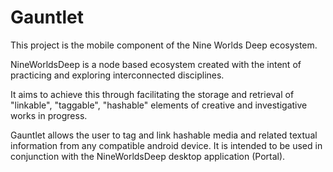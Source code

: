 # Gauntlet

This project is the mobile component of the Nine Worlds Deep ecosystem. 

NineWorldsDeep is a node based ecosystem created with the intent of practicing and exploring interconnected disciplines.

It aims to achieve this through facilitating the storage and retrieval of "linkable", "taggable", "hashable" elements of creative and investigative works in progress.

Gauntlet allows the user to tag and link hashable media and related textual information from any compatible android device. It is intended to be used in conjunction with the NineWorldsDeep desktop application (Portal).
